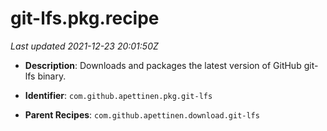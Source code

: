 # git-lfs.pkg.recipe

_Last updated 2021-12-23 20:01:50Z_

- **Description**: Downloads and packages the latest version of GitHub git-lfs binary.

- **Identifier**: `com.github.apettinen.pkg.git-lfs`

- **Parent Recipes**: `com.github.apettinen.download.git-lfs`
